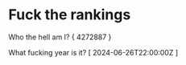 # Fuck the rankings

Who the hell am I?
{ 4272887 }

What fucking year is it?
[ 2024-06-26T22:00:00Z ]
